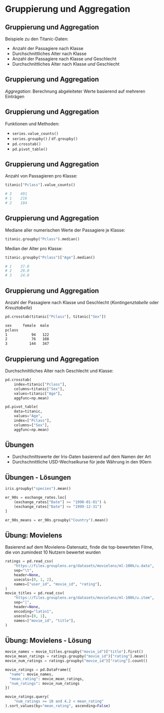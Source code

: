 # Gruppierung und Aggregation

## Gruppierung und Aggregation

Beispiele zu den Titanic-Daten:

- Anzahl der Passagiere nach Klasse
- Durchschnittliches Alter nach Klasse
- Anzahl der Passagiere nach Klasse _und_ Geschlecht
- Durchschnittliches Alter nach Klasse _und_ Geschlecht

## Gruppierung und Aggregation

_Aggregation_: Berechnung abgeleiteter Werte basierend auf mehreren Einträgen

## Gruppierung und Aggregation

Funktionen und Methoden:

- `series.value_counts()`
- `series.groupby()` / `df.groupby()`
- `pd.crosstab()`
- `pd.pivot_table()`

## Gruppierung und Aggregation

Anzahl von Passagieren pro Klasse:

```py
titanic["Pclass"].value_counts()

# 3    491
# 1    216
# 2    184
```

## Gruppierung und Aggregation

Mediane aller numerischen Werte der Passagiere je Klasse:

```py
titanic.groupby("Pclass").median()
```

Median der Alter pro Klasse:

```py
titanic.groupby("Pclass")["Age"].median()

# 1    37.0
# 2    29.0
# 3    24.0
```

## Gruppierung und Aggregation

Anzahl der Passagiere nach Klasse und Geschlecht (_Kontingenztabelle_ oder _Kreuztabelle_)

```py
pd.crosstab(titanic["Pclass"], titanic["Sex"])
```

```txt
sex     female  male
pclass
1           94   122
2           76   108
3          144   347
```

## Gruppierung und Aggregation

Durchschnittliches Alter nach Geschlecht und Klasse:

```py
pd.crosstab(
    index=titanic["Pclass"],
    columns=titanic["Sex"],
    values=titanic["Age"],
    aggfunc=np.mean)
```

```py
pd.pivot_table(
    data=titanic,
    values="Age",
    index=["Pclass"],
    columns=["Sex"],
    aggfunc=np.mean)
```

## Übungen

- Durchschnittswerte der Iris-Daten basierend auf dem Namen der Art
- Durchschnittliche USD-Wechselkurse für jede Währung in den 90ern

## Übungen - Lösungen

```py
iris.groupby("species").mean()
```

```py
er_90s = exchange_rates.loc[
    (exchange_rates["Date"] >= "1990-01-01") &
    (exchange_rates["Date"] <= "1999-12-31")
]

er_90s_means = er_90s.groupby("Country").mean()
```

## Übung: Movielens

Basierend auf dem Movielens-Datensatz, finde die top-bewerteten Filme, die von zumindest 10 Nutzern bewertet wurden

```py
ratings = pd.read_csv(
    "https://files.grouplens.org/datasets/movielens/ml-100k/u.data",
    sep="\t",
    header=None,
    usecols=[0, 1, 2],
    names=["user_id", "movie_id", "rating"],
)
movie_titles = pd.read_csv(
    "https://files.grouplens.org/datasets/movielens/ml-100k/u.item",
    sep="|",
    header=None,
    encoding="latin1",
    usecols=[0, 1],
    names=["movie_id", "title"],
)
```

## Übung: Movielens - Lösung

```py
movie_names = movie_titles.groupby("movie_id")["title"].first()
movie_mean_ratings = ratings.groupby("movie_id")["rating"].mean()
movie_num_ratings = ratings.groupby("movie_id")["rating"].count()

movie_ratings = pd.DataFrame({
  "name": movie_names,
  "mean_rating": movie_mean_ratings,
  "num_ratings": movie_num_ratings
})

movie_ratings.query(
    "num_ratings >= 10 and 4.2 < mean_rating"
).sort_values(by="mean_rating", ascending=False)
```
